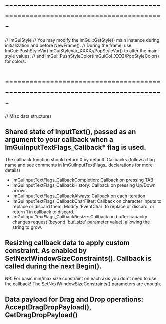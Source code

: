 # -----------------------------------------------------------------------------
// ImGuiStyle
// You may modify the ImGui::GetStyle() main instance during initialization and before NewFrame().
// During the frame, use ImGui::PushStyleVar(ImGuiStyleVar_XXXX)/PopStyleVar() to alter the main style values,
// and ImGui::PushStyleColor(ImGuiCol_XXX)/PopStyleColor() for colors.
# -----------------------------------------------------------------------------
// Misc data structures
##  Shared state of InputText(), passed as an argument to your callback when a ImGuiInputTextFlags_Callback* flag is used.
 The callback function should return 0 by default.
 Callbacks (follow a flag name and see comments in ImGuiInputTextFlags_ declarations for more details)
 - ImGuiInputTextFlags_CallbackCompletion:  Callback on pressing TAB
 - ImGuiInputTextFlags_CallbackHistory:     Callback on pressing Up/Down arrows
 - ImGuiInputTextFlags_CallbackAlways:      Callback on each iteration
 - ImGuiInputTextFlags_CallbackCharFilter:  Callback on character inputs to replace or discard them. Modify 'EventChar' to replace or discard, or return 1 in callback to discard.
 - ImGuiInputTextFlags_CallbackResize:      Callback on buffer capacity changes request (beyond 'buf_size' parameter value), allowing the string to grow.
##  Resizing callback data to apply custom constraint. As enabled by SetNextWindowSizeConstraints(). Callback is called during the next Begin().
 NB: For basic min/max size constraint on each axis you don't need to use the callback! The SetNextWindowSizeConstraints() parameters are enough.
##  Data payload for Drag and Drop operations: AcceptDragDropPayload(), GetDragDropPayload()
